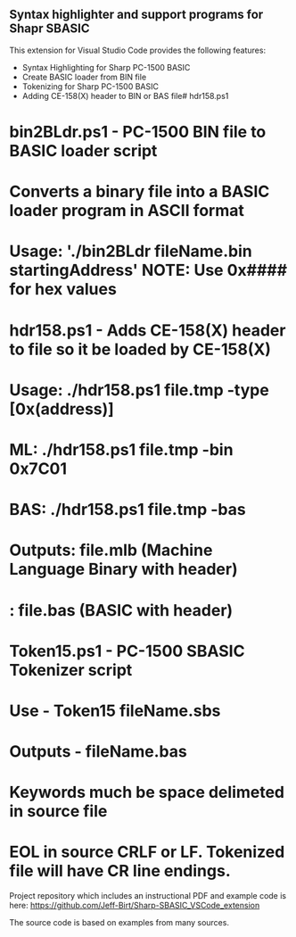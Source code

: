 ## Syntax highlighter and support programs for Shapr SBASIC

This extension for Visual Studio Code provides the following features:

* Syntax Highlighting for Sharp PC-1500 BASIC
* Create BASIC loader from BIN file
* Tokenizing for Sharp PC-1500 BASIC
* Adding CE-158(X) header to BIN or BAS file# hdr158.ps1

# bin2BLdr.ps1 - PC-1500 BIN file to BASIC loader script
# Converts a binary file into a BASIC loader program in ASCII format
# Usage: './bin2BLdr fileName.bin startingAddress' NOTE: Use 0x#### for hex values

# hdr158.ps1 - Adds CE-158(X) header to file so it be loaded by CE-158(X)
# Usage: ./hdr158.ps1 file.tmp -type [0x(address)]
#    ML: ./hdr158.ps1 file.tmp -bin 0x7C01
#   BAS: ./hdr158.ps1 file.tmp -bas
# Outputs: file.mlb (Machine Language Binary with header)
#        : file.bas (BASIC with header)

# Token15.ps1 - PC-1500 SBASIC Tokenizer script
# Use - Token15 fileName.sbs
# Outputs -     fileName.bas
# Keywords much be space delimeted in source file
# EOL in source CRLF or LF. Tokenized file will have CR line endings.


Project repository which includes an instructional PDF and example code is here: https://github.com/Jeff-Birt/Sharp-SBASIC_VSCode_extension

The source code is based on examples from many sources.